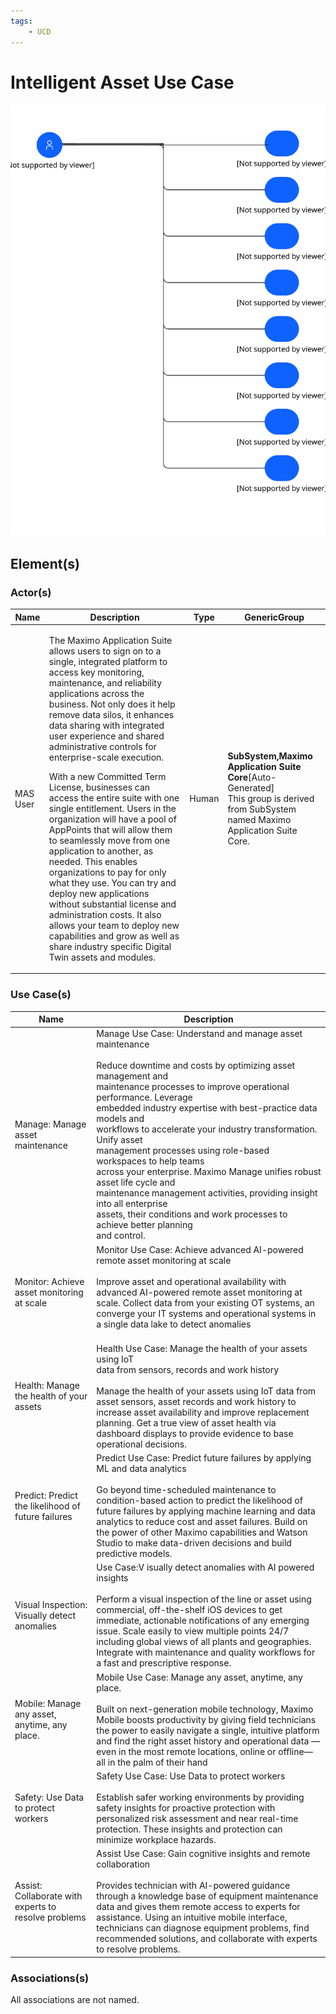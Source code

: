```yaml
---
tags:
    - UCD
---
```


#  Intelligent Asset Use Case



![Intelligent Asset Use Case](../../../img/usecasediagram_3TdTtUuzm16_S1LsE5rUo.svg)









## Element(s)


### Actor(s)

| Name | Description | Type | GenericGroup |
| --- | --- | --- | --- |
 | MAS User | <p>The Maximo Application Suite allows users to sign on to a single, integrated platform to access key monitoring, maintenance, and reliability applications across the business. Not only does it help remove data silos, it enhances data sharing with integrated user experience and shared administrative controls for enterprise-scale execution.</p><p>With a new Committed Term License, businesses can access the entire suite with one single entitlement. Users in the organization will have a pool of AppPoints that will allow them to seamlessly move from one application to another, as needed. This enables organizations to pay for only what they use. You can try and deploy new applications without substantial license and administration costs. It also allows your team to deploy new capabilities and grow as well as share industry specific Digital Twin assets and modules.</p> | Human | <div><strong>SubSystem,Maximo Application Suite Core</strong>[Auto-Generated]</div><div>This group is derived from SubSystem named Maximo Application Suite Core.</div> |





### Use Case(s)
| Name | Description |
| --- | --- |
| Manage: Manage asset maintenance | Manage Use Case: Understand and manage asset maintenance<br><br>Reduce downtime and costs by optimizing asset management and<br>maintenance processes to improve operational performance. Leverage<br>embedded industry expertise with best-practice data models and<br>workflows to accelerate your industry transformation. Unify asset<br>management processes using role-based workspaces to help teams<br>across your enterprise. Maximo Manage unifies robust asset life cycle and<br>maintenance management activities, providing insight into all enterprise<br>assets, their conditions and work processes to achieve better planning<br>and control. | 
| Monitor: Achieve asset monitoring at scale | Monitor Use Case:  Achieve advanced AI-powered remote asset monitoring at scale<br><br>Improve asset and operational availability with advanced AI-powered remote asset monitoring at scale. Collect data from your existing OT systems, an converge your IT systems and operational systems in a single data lake to detect anomalies<br><br> | 
| Health: Manage the health of your assets | Health Use Case:  Manage the health of your assets using IoT<br>data from sensors, records and work history<br><br>Manage the health of your assets using IoT data from asset sensors, asset records and work history to increase asset availability and improve replacement planning. Get a true view of asset health via dashboard displays to provide evidence to base operational decisions. | 
| Predict: Predict the likelihood of future failures | Predict Use Case:  Predict future failures by applying ML and data analytics<br><br>Go beyond time-scheduled maintenance to condition-based action to predict the likelihood of future failures by applying machine learning and data analytics to reduce cost and asset failures. Build on the power of other Maximo capabilities and Watson Studio to make data-driven decisions and build predictive models. | 
| Visual Inspection: Visually detect anomalies | Use Case:V isually detect anomalies with AI powered insights<br><br>Perform a visual inspection of the line or asset using commercial, off-the-shelf iOS devices to get immediate, actionable notifications of any emerging issue. Scale easily to view multiple points 24/7 including global views of all plants and geographies. Integrate with maintenance and quality workflows for a fast and prescriptive response. | 
| Mobile: Manage any asset, anytime, any place. | Mobile Use Case: Manage any asset, anytime, any place.<br><br>Built on next-generation mobile technology, Maximo Mobile boosts productivity by giving field technicians the power to easily navigate a single, intuitive platform and find the right asset history and operational data —even in the most remote locations, online or offline—all in the palm of their hand<br> | 
| Safety: Use Data to protect workers | Safety Use Case:  Use Data to protect workers<br><br>Establish safer working environments by providing safety insights for proactive protection with personalized risk assessment and near real-time protection. These insights and protection can minimize workplace hazards. | 
| Assist: Collaborate with experts to resolve problems | Assist Use Case:  Gain cognitive insights and remote collaboration<br><br>Provides technician with AI-powered guidance through a knowledge base of equipment maintenance data and gives them remote access to experts for assistance. Using an intuitive mobile interface, technicians can diagnose equipment problems, find recommended solutions, and collaborate with experts to resolve problems. | 




### Associations(s)






All associations are not named.

    



